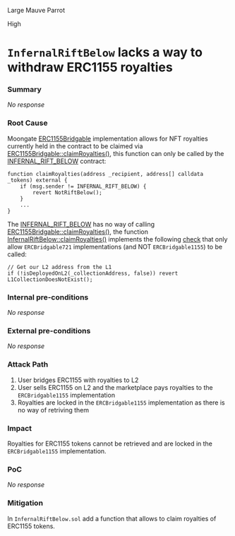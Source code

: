 Large Mauve Parrot

High

# `InfernalRiftBelow` lacks a way to withdraw ERC1155 royalties

### Summary

_No response_

### Root Cause

Moongate [ERC1155Bridgable](https://github.com/sherlock-audit/2024-08-flayer/blob/main/moongate/src/libs/ERC1155Bridgable.sol) implementation allows for NFT royalties currently held in the contract to be claimed via [ERC1155Bridgable::claimRoyalties()](https://github.com/sherlock-audit/2024-08-flayer/blob/main/moongate/src/libs/ERC1155Bridgable.sol#L116), this function can only be called by the [INFERNAL_RIFT_BELOW](https://github.com/sherlock-audit/2024-08-flayer/blob/main/moongate/src/InfernalRiftBelow.sol) contract:

```solidity
function claimRoyalties(address _recipient, address[] calldata _tokens) external {
    if (msg.sender != INFERNAL_RIFT_BELOW) {
        revert NotRiftBelow();
    }
    ...
}
```

The [INFERNAL_RIFT_BELOW](https://github.com/sherlock-audit/2024-08-flayer/blob/main/moongate/src/InfernalRiftBelow.sol) has no way of calling [ERC1155Bridgable::claimRoyalties()](https://github.com/sherlock-audit/2024-08-flayer/blob/main/moongate/src/libs/ERC1155Bridgable.sol#L116), the function [InfernalRiftBelow::claimRoyalties()](https://github.com/sherlock-audit/2024-08-flayer/blob/main/moongate/src/InfernalRiftBelow.sol#L220) implements the following [check](https://github.com/sherlock-audit/2024-08-flayer/blob/main/moongate/src/InfernalRiftBelow.sol#L227) that only allow `ERCBridgable721` implementations (and NOT `ERCBridgable1155`) to be called:

```solidity
// Get our L2 address from the L1
if (!isDeployedOnL2(_collectionAddress, false)) revert L1CollectionDoesNotExist();
```

### Internal pre-conditions

_No response_

### External pre-conditions

_No response_

### Attack Path

1. User bridges ERC1155 with royalties to L2
2. User sells ERC1155 on L2 and the marketplace pays royalties to the `ERCBridgable1155` implementation
3. Royalties are locked in the `ERCBridgable1155` implementation as there is no way of retriving them

### Impact

Royalties for ERC1155 tokens cannot be retrieved and are locked in the `ERCBridgable1155` implementation.

### PoC

_No response_

### Mitigation

In `InfernalRiftBelow.sol` add a function that allows to claim royalties of ERC1155 tokens.